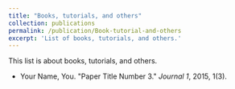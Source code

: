 ```yaml
---
title: "Books, tutorials, and others"
collection: publications
permalink: /publication/Book-tutorial-and-others
excerpt: 'List of books, tutorials, and others.'
---
```

This list is about books, tutorials, and others.

- Your Name, You. "Paper Title Number 3." <i>Journal 1</i>, 2015, 1(3).

